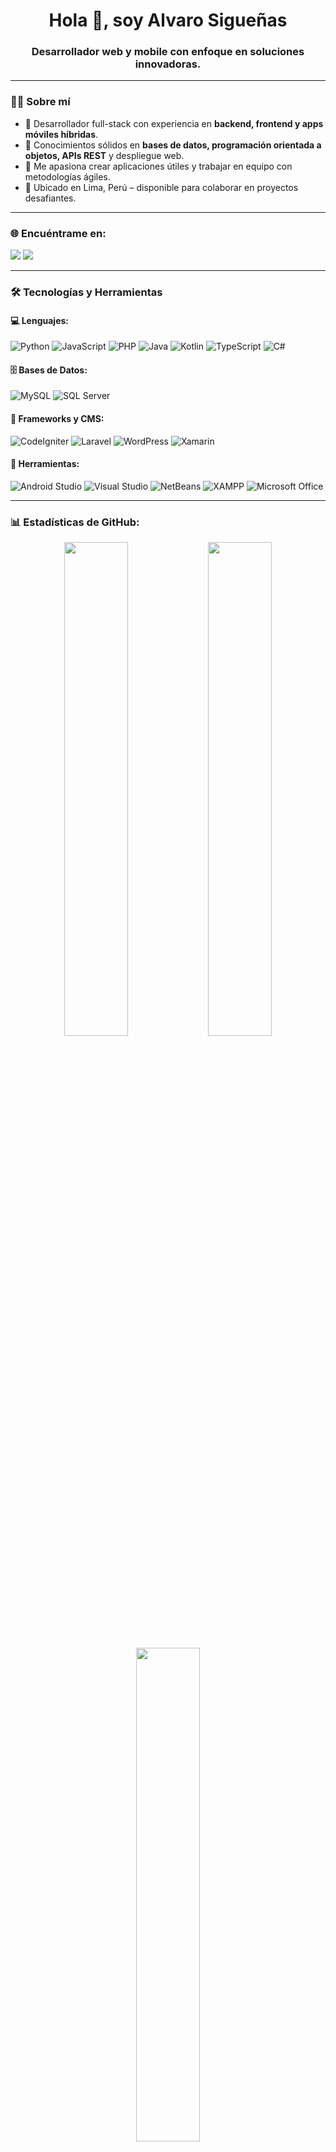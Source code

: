 <h1 align="center">Hola 👋, soy Alvaro Sigueñas</h1>
<h3 align="center">Desarrollador web y mobile con enfoque en soluciones innovadoras.</h3>

---

### 👨‍💻 Sobre mí

- 💼 Desarrollador full-stack con experiencia en **backend, frontend y apps móviles híbridas**.
- 🧠 Conocimientos sólidos en **bases de datos, programación orientada a objetos, APIs REST** y despliegue web.
- 🚀 Me apasiona crear aplicaciones útiles y trabajar en equipo con metodologías ágiles.
- 📍 Ubicado en Lima, Perú – disponible para colaborar en proyectos desafiantes.

---

### 🌐 Encuéntrame en:

<p align="left">
  <a href="mailto:alvarosiguenas@gmail.com"><img src="https://img.shields.io/badge/Gmail-alvarosiguenas@gmail.com-D14836?style=for-the-badge&logo=gmail&logoColor=white"/></a>
  <a href="https://linkedin.com/in/alvaro-sigueñas" target="_blank"><img src="https://img.shields.io/badge/LinkedIn-alvaro-sigueñas-blue?style=for-the-badge&logo=linkedin&logoColor=white"/></a>
</p>

---

### 🛠️ Tecnologías y Herramientas

#### 💻 Lenguajes:
![Python](https://img.shields.io/badge/Python-3670A0?style=for-the-badge&logo=python&logoColor=white)
![JavaScript](https://img.shields.io/badge/JavaScript-F7DF1E?style=for-the-badge&logo=javascript&logoColor=black)
![PHP](https://img.shields.io/badge/PHP-777BB4?style=for-the-badge&logo=php&logoColor=white)
![Java](https://img.shields.io/badge/Java-ED8B00?style=for-the-badge&logo=java&logoColor=white)
![Kotlin](https://img.shields.io/badge/Kotlin-7F52FF?style=for-the-badge&logo=kotlin&logoColor=white)
![TypeScript](https://img.shields.io/badge/TypeScript-3178C6?style=for-the-badge&logo=typescript&logoColor=white)
![C#](https://img.shields.io/badge/C%23-239120?style=for-the-badge&logo=c-sharp&logoColor=white)

#### 🗄️ Bases de Datos:
![MySQL](https://img.shields.io/badge/MySQL-005C84?style=for-the-badge&logo=mysql&logoColor=white)
![SQL Server](https://img.shields.io/badge/SQL%20Server-CC2927?style=for-the-badge&logo=microsoftsqlserver&logoColor=white)

#### 🔧 Frameworks y CMS:
![CodeIgniter](https://img.shields.io/badge/CodeIgniter-EF4223?style=for-the-badge&logo=codeigniter&logoColor=white)
![Laravel](https://img.shields.io/badge/Laravel-E74430?style=for-the-badge&logo=laravel&logoColor=white)
![WordPress](https://img.shields.io/badge/WordPress-21759B?style=for-the-badge&logo=wordpress&logoColor=white)
![Xamarin](https://img.shields.io/badge/Xamarin-3498DB?style=for-the-badge&logo=xamarin&logoColor=white)

#### 🧰 Herramientas:
![Android Studio](https://img.shields.io/badge/Android%20Studio-3DDC84?style=for-the-badge&logo=androidstudio&logoColor=white)
![Visual Studio](https://img.shields.io/badge/Visual%20Studio-5C2D91?style=for-the-badge&logo=visualstudio&logoColor=white)
![NetBeans](https://img.shields.io/badge/NetBeans-1B6AC6?style=for-the-badge&logo=apache-netbeans-ide&logoColor=white)
![XAMPP](https://img.shields.io/badge/XAMPP-FB7A24?style=for-the-badge&logo=apache&logoColor=white)
![Microsoft Office](https://img.shields.io/badge/Office-DB4437?style=for-the-badge&logo=microsoftoffice&logoColor=white)

---

### 📊 Estadísticas de GitHub:

<p align="center">
  <img src="https://github-readme-stats.vercel.app/api?username=SG-GS0208&show_icons=true&theme=tokyonight" width="45%" />
  <img src="https://github-readme-streak-stats.herokuapp.com?user=SG-GS0208&theme=tokyonight" width="45%" />
</p>

<p align="center">
  <img src="https://github-readme-stats.vercel.app/api/top-langs/?username=SG-GS0208&layout=compact&theme=tokyonight" width="45%" />
</p>

---

### ✨ Frase pe rsonal

> “Hola mundo.” – Alvaro Sigueñas

---
